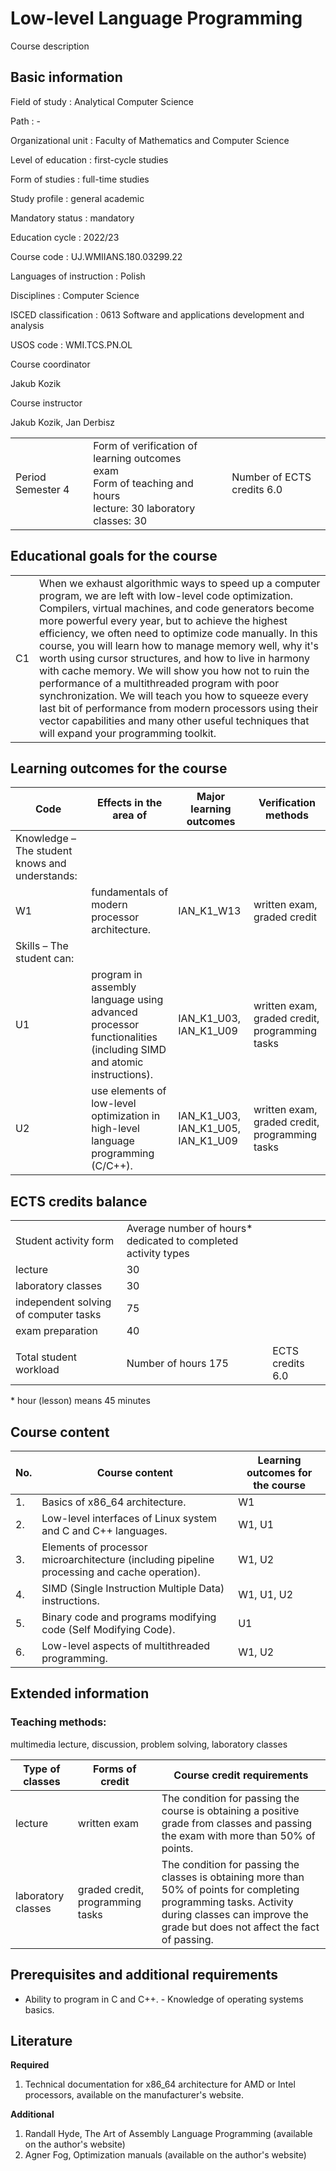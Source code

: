 # Low-level Language Programming

Course description

## Basic information

Field of study
:   Analytical Computer Science

Path
:   -

Organizational unit
:   Faculty of Mathematics and Computer Science

Level of education
:   first-cycle studies

Form of studies
:   full-time studies

Study profile
:   general academic

Mandatory status
:   mandatory

Education cycle
:   2022/23

Course code
:   UJ.WMIIANS.180.03299.22

Languages of instruction
:   Polish

Disciplines
:   Computer Science

ISCED classification
:   0613 Software and applications development and analysis

USOS code
:   WMI.TCS.PN.OL

Course coordinator

Jakub Kozik

Course instructor

Jakub Kozik, Jan Derbisz

|  |  |  |
| --- | --- | --- |
| Period  Semester 4 | Form of verification of learning outcomes <br/> exam <br/>Form of teaching and hours  <br/> lecture: 30   laboratory classes: 30 | Number of ECTS credits  6.0 |

## Educational goals for the course

|  |  |
| --- | --- |
| C1 | When we exhaust algorithmic ways to speed up a computer program, we are left with low-level code optimization. Compilers, virtual machines, and code generators become more powerful every year, but to achieve the highest efficiency, we often need to optimize code manually. In this course, you will learn how to manage memory well, why it's worth using cursor structures, and how to live in harmony with cache memory. We will show you how not to ruin the performance of a multithreaded program with poor synchronization. We will teach you how to squeeze every last bit of performance from modern processors using their vector capabilities and many other useful techniques that will expand your programming toolkit. |

## Learning outcomes for the course

| Code | Effects in the area of | Major learning outcomes | Verification methods |
| --- | --- | --- | --- |
| Knowledge – The student knows and understands: | | | |
| W1 | fundamentals of modern processor architecture. | IAN\_K1\_W13 | written exam, graded credit |
| Skills – The student can: | | | |
| U1 | program in assembly language using advanced processor functionalities (including SIMD and atomic instructions). | IAN\_K1\_U03,   IAN\_K1\_U09 | written exam, graded credit, programming tasks |
| U2 | use elements of low-level optimization in high-level language programming (C/C++). | IAN\_K1\_U03,   IAN\_K1\_U05,   IAN\_K1\_U09 | written exam, graded credit, programming tasks |

## ECTS credits balance

|  |  |  |
| --- | --- | --- |
| Student activity form | Average number of hours* dedicated to completed activity types | |
| lecture | 30 | |
| laboratory classes | 30 | |
| independent solving of computer tasks | 75 | |
| exam preparation | 40 | |
|  | | |
| Total student workload | Number of hours  175 | ECTS credits  6.0 |

\* hour (lesson) means 45 minutes

## Course content

| No. | Course content | Learning outcomes for the course |
| --- | --- | --- |
| 1. | Basics of x86\_64 architecture. | W1 |
| 2. | Low-level interfaces of Linux system and C and C++ languages. | W1,   U1 |
| 3. | Elements of processor microarchitecture (including pipeline processing and cache operation). | W1,   U2 |
| 4. | SIMD (Single Instruction Multiple Data) instructions. | W1,   U1,   U2 |
| 5. | Binary code and programs modifying code (Self Modifying Code). | U1 |
| 6. | Low-level aspects of multithreaded programming. | W1,   U2 |

## Extended information

### Teaching methods:

multimedia lecture, discussion, problem solving, laboratory classes

| Type of classes | Forms of credit | Course credit requirements |
| --- | --- | --- |
| lecture | written exam | The condition for passing the course is obtaining a positive grade from classes and passing the exam with more than 50% of points. |
| laboratory classes | graded credit, programming tasks | The condition for passing the classes is obtaining more than 50% of points for completing programming tasks. Activity during classes can improve the grade but does not affect the fact of passing. |

## Prerequisites and additional requirements

- Ability to program in C and C++. - Knowledge of operating systems basics.

## Literature

**Required**

1. Technical documentation for x86\_64 architecture for AMD or Intel processors, available on the manufacturer's website.

**Additional**

1. Randall Hyde, The Art of Assembly Language Programming (available on the author's website)
2. Agner Fog, Optimization manuals (available on the author's website)